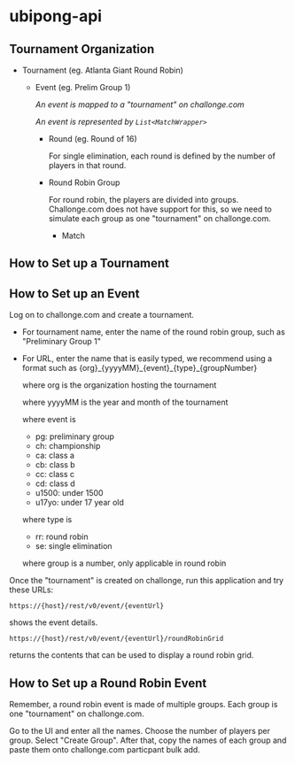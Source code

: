 # ubipong-api

## Tournament Organization

- Tournament (eg. Atlanta Giant Round Robin)

  - Event (eg. Prelim Group 1)

    *An event is mapped to a "tournament" on challonge.com*

    *An event is represented by `List<MatchWrapper>`*

    - Round (eg. Round of 16)

      For single elimination, each round is defined by the number of
      players in that round.

    - Round Robin Group

      For round robin, the players are divided into groups.  Challonge.com
      does not have support for this, so we need to simulate each group
      as one "tournament" on challonge.com.

      - Match

## How to Set up a Tournament

## How to Set up an Event

Log on to challonge.com and create a tournament.

- For tournament name, enter the name of the round robin group, such as
  "Preliminary Group 1"

- For URL, enter the name that is easily typed, we recommend using a format
  such as {org}\_{yyyyMM}\_{event}\_{type}\_{groupNumber}

  where org is the organization hosting the tournament

  where yyyyMM is the year and month of the tournament

  where event is

  - pg: preliminary group
  - ch: championship
  - ca: class a
  - cb: class b
  - cc: class c
  - cd: class d
  - u1500: under 1500
  - u17yo: under 17 year old

  where type is

  - rr: round robin
  - se: single elimination

  where group is a number, only applicable in round robin

Once the "tournament" is created on challonge, run this application
and try these URLs:

    https://{host}/rest/v0/event/{eventUrl}

shows the event details.

    https://{host}/rest/v0/event/{eventUrl}/roundRobinGrid

returns the contents that can be used to display a round robin grid.

<!-- and the UI.  Then go to the URL

    https://{host}/#/rr-grid?eventList=%5B%22{event}%22%5D

to view the round robin grid. -->

## How to Set up a Round Robin Event

Remember, a round robin event is made of multiple groups.  Each group is one
"tournament" on challonge.com.

Go to the UI and enter all the names.  Choose the number of players per group.
Select "Create Group".  After that, copy the names of each group and paste them
onto challonge.com particpant bulk add.
